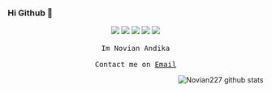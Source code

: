### Hi Github 👋


<p align="center">
  <img src="https://steamcdn-a.akamaihd.net/steamcommunity/public/images/items/333600/732897f371cf2f40f0af5fe9f9cdb42f090d7bdb.png">
  <img src="https://steamcdn-a.akamaihd.net/steamcommunity/public/images/items/333600/fc7f6abca8409d61fee91278889fabced33e1b19.png">
  <img src="https://steamcdn-a.akamaihd.net/steamcommunity/public/images/items/333600/7a1239608dc90e0439f5bc39e71ebc75be64d32f.png">
  <img src="https://steamcdn-a.akamaihd.net/steamcommunity/public/images/items/333600/002e35df0131b2358d93e0983d2feb98a93b82cf.png">
  <img src="https://steamcdn-a.akamaihd.net/steamcommunity/public/images/items/333600/122355823e167816ba6d45ef755f6f904dd580ee.png">
  <br><br>
  <samp>
    Im Novian Andika
     <br><br>Contact me on <a href="mailto:novian.andika@students.amikom.ac.id">Email</a>
  </samp>
  
</p>
  </samp>
</p>

<p align="center">
<a href="https://github.com/anuraghazra/github-readme-stats"><img align="right" src="https://github-readme-stats.anuraghazra1.vercel.app/api?username=novian227&show_icons=true&theme=radical" alt="Novian227 github stats" /></a>
</p>
